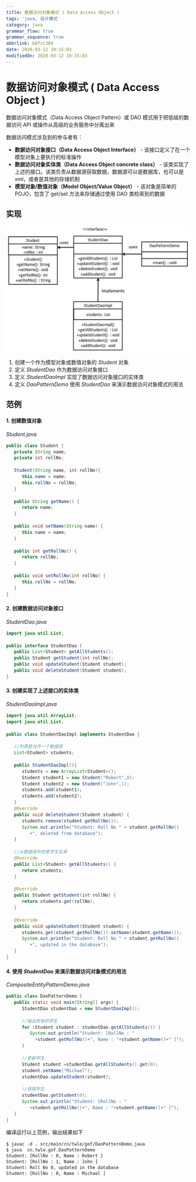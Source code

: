 ```yaml
---
title: 数据访问对象模式 ( Data Access Object )
tags: 'java, 设计模式'
category: java
grammar_flow: true
grammar_sequence: true
abbrlink: b8fcc304
date: 2020-03-12 19:15:03
modifiedOn: 2020-03-12 19:15:03
---
```

# 数据访问对象模式 ( Data Access Object ) #

数据访问对象模式（Data Access Object Pattern）或 DAO 模式用于把低级的数据访问 API 或操作从高级的业务服务中分离出来

数据访问模式涉及到的参与者有：

 *  **数据访问对象接口（Data Access Object Interface）** \- 该接口定义了在一个模型对象上要执行的标准操作
 *  **数据访问对象实体类（Data Access Object concrete class）** \- 该类实现了上述的接口。该类负责从数据源获取数据，数据源可以是数据库，也可以是 xml，或者是其他的存储机制
 *  **模型对象/数值对象（Model Object/Value Object）** \- 该对象是简单的 POJO，包含了 get/set 方法来存储通过使用 DAO 类检索到的数据

<!-- more -->

## 实现 ##

![数据访问对象模式](../../image/dao_pattern_1.jpg)

1.  创建一个作为模型对象或数值对象的 *Student* 对象
2.  定义 *StudentDao* 作为数据访问对象接口
3.  定义 *StudentDaoImpl* 实现了数据访问对象接口的实体类
4.  定义 *DaoPatternDemo* 使用 *StudentDao* 来演示数据访问对象模式的用法

## 范例 ##

#### 1. 创建数值对象 ####

*Student.java*    

```java
public class Student {
   private String name;
   private int rollNo;

   Student(String name, int rollNo){
      this.name = name;
      this.rollNo = rollNo;
   }

   public String getName() {
      return name;
   }

   public void setName(String name) {
      this.name = name;
   }

   public int getRollNo() {
      return rollNo;
   }

   public void setRollNo(int rollNo) {
      this.rollNo = rollNo;
   }
}
```

#### 2. 创建数据访问对象接口 ####

*StudentDao.java*    

```java
import java.util.List;

public interface StudentDao {
   public List<Student> getAllStudents();
   public Student getStudent(int rollNo);
   public void updateStudent(Student student);
   public void deleteStudent(Student student);
}
```

#### 3. 创建实现了上述接口的实体类 ####

*StudentDaoImpl.java*    

```java
import java.util.ArrayList;
import java.util.List;

public class StudentDaoImpl implements StudentDao {

   //列表是当作一个数据库
   List<Student> students;

   public StudentDaoImpl(){
      students = new ArrayList<Student>();
      Student student1 = new Student("Robert",0);
      Student student2 = new Student("John",1);
      students.add(student1);
      students.add(student2);       
   }
   @Override
   public void deleteStudent(Student student) {
      students.remove(student.getRollNo());
      System.out.println("Student: Roll No " + student.getRollNo() 
         +", deleted from database");
   }

   //从数据库中检索学生名单
   @Override
   public List<Student> getAllStudents() {
      return students;
   }

   @Override
   public Student getStudent(int rollNo) {
      return students.get(rollNo);
   }

   @Override
   public void updateStudent(Student student) {
      students.get(student.getRollNo()).setName(student.getName());
      System.out.println("Student: Roll No " + student.getRollNo() 
         +", updated in the database");
   }
}
```

#### 4. 使用 *StudentDao* 来演示数据访问对象模式的用法 ####

*CompositeEntityPatternDemo.java*    
```java
public class DaoPatternDemo {
   public static void main(String[] args) {
      StudentDao studentDao = new StudentDaoImpl();
    
      //输出所有的学生
      for (Student student : studentDao.getAllStudents()) {
         System.out.println("Student: [RollNo : "
           +student.getRollNo()+", Name : "+student.getName()+" ]");
      }

      //更新学生
      Student student =studentDao.getAllStudents().get(0);
      student.setName("Michael");
      studentDao.updateStudent(student);

      //获取学生
      studentDao.getStudent(0);
      System.out.println("Student: [RollNo : "
         +student.getRollNo()+", Name : "+student.getName()+" ]");      
   }
}
```

编译运行以上范例，输出结果如下

```shell
$ javac -d . src/main/cn/twle/gof/DaoPatternDemo.java
$ java  cn.twle.gof.DaoPatternDemo
Student: [RollNo : 0, Name : Robert ]
Student: [RollNo : 1, Name : John ]
Student: Roll No 0, updated in the database
Student: [RollNo : 0, Name : Michael ]
```

